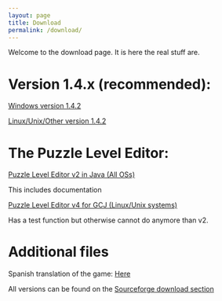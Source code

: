 ```yaml
---
layout: page
title: Download
permalink: /download/
---
```

Welcome to the download page. It is here the real stuff are.

# Version 1.4.x (recommended):

[Windows version 1.4.2](http://downloads.sourceforge.net/blockattack/BlockAttackSetup-1.4.2.exe?use_mirror=osdn) 

[Linux/Unix/Other version 1.4.2](http://downloads.sourceforge.net/blockattack/blockattack-1.4.2.tar.bz2?use_mirror=osdn)

# The Puzzle Level Editor:

[Puzzle Level Editor v2 in Java (All OSs)](http://prdownloads.sourceforge.net/blockattack/BlockAttackLevelEditor2_Java.zip?download)

This includes documentation

[Puzzle Level Editor v4 for GCJ (Linux/Unix systems)](http://prdownloads.sourceforge.net/blockattack/blockattackeditor-4.tar.gz?download)

Has a test function but otherwise cannot do anymore than v2. 

# Additional files

Spanish translation of the game: [Here](http://prdownloads.sourceforge.net/blockattack/BlockAttackLinux-1.3.0-castellanizacion.zip?download)


All versions can be found on the [Sourceforge download section](http://sourceforge.net/project/showfiles.php?group_id=149110)
